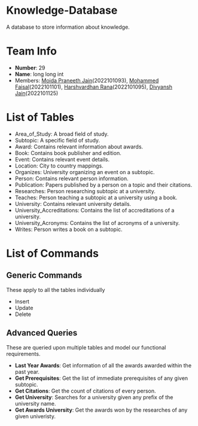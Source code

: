 # Knowledge-Database
A database to store information about knowledge.

# Team Info
- **Number**: 29
- **Name**: long long int
- Members: [Moida Praneeth Jain](https://github.com/PraneethJain)(2022101093), [Mohammed Faisal](https://github.com/JerseysGet)(2022101101), [Harshvardhan Rana](https://github.com/harshvardhanrana)(2022101095), [Divyansh Jain](https://github.com/divyansh1702)(2022101125)

# List of Tables
- Area_of_Study: A broad field of study.
- Subtopic: A specific field of study.
- Award: Contains relevant information about awards.
- Book: Contains book publisher and edition.
- Event: Contains relevant event details.
- Location: City to country mappings.
- Organizes: University organizing an event on a subtopic.
- Person: Contains relevant person information.
- Publication: Papers published by a person on a topic and their citations.
- Researches: Person researching subtopic at a university.
- Teaches: Person teaching a subtopic at a university using a book.
- University: Contains relevant university details.
- University_Accreditations: Contains the list of accreditations of a university.
- University_Acronyms: Contains the list of acronyms of a university.
- Writes: Person writes a book on a subtopic.

# List of Commands
## Generic Commands
These apply to all the tables individually
- Insert
- Update
- Delete

## Advanced Queries
These are queried upon multiple tables and model our functional requirements.
- **Last Year Awards**: Get information of all the awards awarded within the past year.
- **Get Prerequisites**: Get the list of immediate prerequisites of any given subtopic.
- **Get Citations**: Get the count of citations of every person.
- **Get University**: Searches for a university given any prefix of the university name.
- **Get Awards University**: Get the awards won by the researches of any given univeristy.
